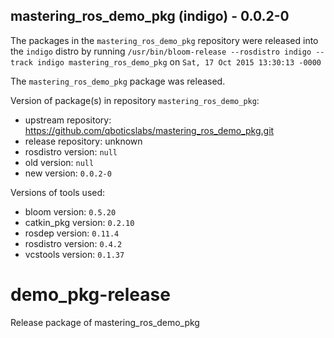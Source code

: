 ## mastering_ros_demo_pkg (indigo) - 0.0.2-0

The packages in the `mastering_ros_demo_pkg` repository were released into the `indigo` distro by running `/usr/bin/bloom-release --rosdistro indigo --track indigo mastering_ros_demo_pkg` on `Sat, 17 Oct 2015 13:30:13 -0000`

The `mastering_ros_demo_pkg` package was released.

Version of package(s) in repository `mastering_ros_demo_pkg`:
- upstream repository: https://github.com/qboticslabs/mastering_ros_demo_pkg.git
- release repository: unknown
- rosdistro version: `null`
- old version: `null`
- new version: `0.0.2-0`

Versions of tools used:
- bloom version: `0.5.20`
- catkin_pkg version: `0.2.10`
- rosdep version: `0.11.4`
- rosdistro version: `0.4.2`
- vcstools version: `0.1.37`


# demo_pkg-release
Release package of mastering_ros_demo_pkg
